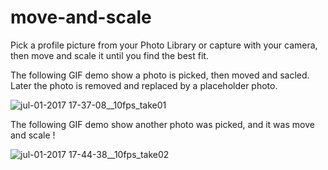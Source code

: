 # move-and-scale

Pick a profile picture from your Photo Library or capture with your camera, then move and scale it until you find the best fit. 

The following GIF demo show a photo is picked, then moved and sacled. Later the photo is removed and replaced by a placeholder photo.

![jul-01-2017 17-37-08__10fps_take01](https://user-images.githubusercontent.com/1393085/27766482-f008614c-5e85-11e7-9410-5f0b30af45d1.gif)

The following GIF demo show another photo was picked, and it was move and scale !

![jul-01-2017 17-44-38__10fps_take02](https://user-images.githubusercontent.com/1393085/27766493-55da2294-5e86-11e7-8d8f-95e7580f4295.gif)
